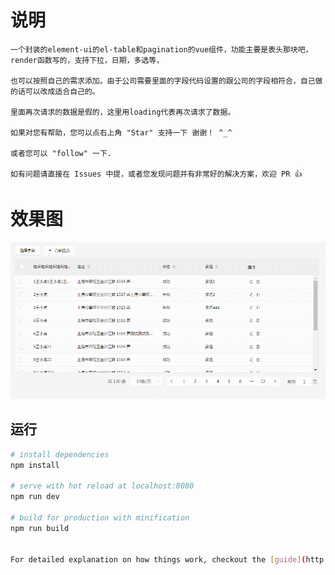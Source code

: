 # 说明

    一个封装的element-ui的el-table和pagination的vue组件，功能主要是表头那块吧，render函数写的，支持下拉，日期，多选等，
    
    也可以按照自己的需求添加。由于公司需要里面的字段代码设置的跟公司的字段相符合，自己做的话可以改成适合自己的。
    
    里面再次请求的数据是假的，这里用loading代表再次请求了数据。

    如果对您有帮助，您可以点右上角 "Star" 支持一下 谢谢！ ^_^

    或者您可以 "follow" 一下.

    如有问题请直接在 Issues 中提，或者您发现问题并有非常好的解决方案，欢迎 PR 👍

# 效果图

![image](https://github.com/Amosyue/hyTable/blob/master/static/table.gif)

## 运行

``` bash
# install dependencies
npm install

# serve with hot reload at localhost:8080
npm run dev

# build for production with minification
npm run build


For detailed explanation on how things work, checkout the [guide](http://vuejs-templates.github.io/webpack/) and [docs for vue-loader](http://vuejs.github.io/vue-loader).




